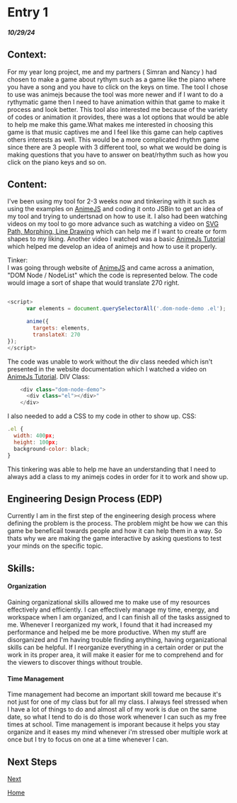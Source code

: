 # Entry 1
##### 10/29/24

## Context: 
For my year long project, me and my partners ( Simran and Nancy ) had chosen to make a game about rythym such as a game like the piano where you have a song and you have to click on the keys on time. The tool I chose to use was animejs because the tool was more newer and if I want to do a rythymatic game then I need to have animation within that game to make it process and look better. This tool also interested me because of the variety of codes or animation it provides, there was a lot options that would be able to help me make this game.What makes me interested in choosing this game is that music captives me and I feel like this game can help captives others interests as well. This would be a more complicated rhythm game since there are 3 people with 3 different tool, so what we would be doing is making questions that you have to answer on beat/rhythm such as how you click on the piano keys and so on.

## Content:
I've been using my tool for 2-3 weeks now and tinkering with it such as using the examples on [AnimeJS](https://animejs.com/documentation/#cssSelector) and coding it onto JSBin to get an idea of my tool and trying to undertsnad on how to use it. I also had been watching videos on my tool to go more advance such as watching a video on [SVG Path, Morphing, Line Drawing](https://www.youtube.com/watch?v=mAKYW_1f-dw&t=482s) which can help me if I want to create or form shapes to my liking. Another video I watched was a basic [AnimeJs Tutorial](https://www.youtube.com/watch?v=uRDLFXxihgc) which helped me develop an idea of animejs and how to use it properly. 

Tinker:                                                  
I was going through website of [AnimeJS](https://animejs.com/documentation/#cssSelector) and came across a animation, "DOM Node / NodeList" which the code is represented below. The code would image a sort of shape that would translate 270 right.

```js

<script>
      var elements = document.querySelectorAll('.dom-node-demo .el');

      anime({
        targets: elements,
        translateX: 270
});
</script>
```
The code was unable to work without the div class needed which isn't presented in the website documentation which I watched a video on [AnimeJs Tutorial](https://www.youtube.com/watch?v=uRDLFXxihgc). DIV Class:
```js
    <div class="dom-node-demo">
      <div class="el"></div>"
    </div>
```
I also needed to add a CSS to my code in other to show up. CSS:
```js
.el {
  width: 400px;
  height: 100px;
  background-color: black;
}
```
This tinkering was able to help me have an understanding that I need to always add a class to my animejs codes in order for it to work and show up.
## Engineering Design Process (EDP) 
Currently I am in the first step of the engineering desigh process where defining the problem is the process. The problem might be how we can this game be beneficail towards people and how it can help them in a way. So thats why we are making the game interactive by asking questions to test your minds on the specific topic.
## Skills: 

#### Organization
Gaining organizational skills allowed me to make use of my resources effectively and efficiently. I can effectively manage my time, energy, and workspace when I am organized, and I can finish all of the tasks assigned to me. Whenever I reorganized my work, I found that it had increased my performance and helped me be more productive. When my stuff are disorganized and I'm having trouble finding anything, having organizational skills can be helpful. If I reorganize everything in a certain order or put the work in its proper area, it will make it easier for me to comprehend and for the viewers to discover things without trouble.

#### Time Management
Time management had become an important skill toward me because it's not just for one of my class but for all my class. I always feel stressed when I have a lot of things to do and almost all of my work is due on the same date, so what I tend to do is do those work whenever I can such as my free times at school. Time management is imporant because it helps you stay organize and it eases my mind whenever i'm stressed ober multiple work at once but I try to focus on one at a time whenever I can.

#### 

## Next Steps
[Next](entry02.md)

[Home](../README.md)
